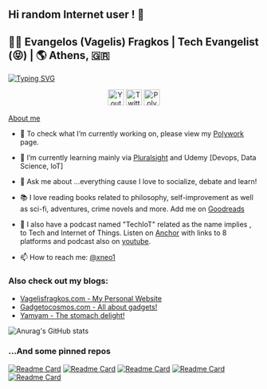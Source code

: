 ## Hi random Internet user ! 👋


<!--#**xneo1/xneo1** is a ✨ _special_ ✨ repository because its `README.md` (this file) appears on your GitHub profile.
- 👯 I’m looking to collaborate on ...
- 🤔 I’m looking for help with ...
- 😄 Pronouns: ...
- ⚡ Fun fact: ...

-->
## 🧑‍💻 Evangelos (Vagelis) Fragkos | Tech Evangelist (😝) | 🌎  Athens, 🇬🇷 
[![Typing SVG](https://readme-typing-svg.herokuapp.com/?lines=Tech+Evangelist+From+Athens+Greece)](https://git.io/typing-svg)

<!-- Social icons section -->
<p align="center">
  <a href="https://www.youtube.com/c/techiot"><img width="32px" alt="Youtube" title="Youtube" src="https://i.imgur.com/qiXu7b2.png"/></a>
  <a href="https://twitter.com/xneo1"><img width="32px" alt="Twitter" title="Twitter" src="https://i.imgur.com/OXZM1L6.png"/></a>
  <a href="https://polywork.com/vagelisfr"><img width="32px" alt="Polywork" title="Vagelis Fragkos" src="https://res.cloudinary.com/crunchbase-production/image/upload/c_lpad,h_170,w_170,f_auto,b_white,q_auto:eco,dpr_1/cljekxq9j2canvsydesy"></a>
</p>

[About me](https://www.linkedin.com/in/vagelisfragkos/)

- 🔭 To check what I’m currently working on, please view my [Polywork](https://www.polywork.com/vagelisfr) page. 
- 🌱 I’m currently learning mainly via [Pluralsight](https://app.pluralsight.com/profile/evangelos-fragkos-d9) and Udemy [Devops, Data Science, IoT]
- 💬 Ask me about ...everything cause I love to socialize, debate and learn!
- 📚 I love reading books related to philosophy, self-improvement as well as sci-fi, adventures, crime novels and more. Add me on [Goodreads](https://www.goodreads.com/user/show/4903808-vagelis)
- 🎤 I also have a podcast named "TechIoT" related as the name implies , to Tech and Internet of Things. Listen on [Anchor](https://anchor.fm/techiot) with links to 8 platforms
 and podcast also on [youtube](https://www.youtube.com/techiot).

- 📫 How to reach me: [@xneo1](https://twitter.com/xneo1)

### Also check out my blogs:
- [Vagelisfragkos.com - My Personal Website](https://www.vagelisfragkos.com/en/)
- [Gadgetocosmos.com - All about gadgets!](https://www.gadgetocosmos.com/)
- [Yamyam - The stomach delight!](https://www.yamyam.gr/)

![Anurag's GitHub stats](https://github-readme-stats.vercel.app/api?username=xneo1&show_icons=true&theme=outrun)

### ...And some pinned repos
[![Readme Card](https://github-readme-stats.vercel.app/api/pin/?username=xneo1&repo=portainer_templates&theme=calm)](https://github.com/xneo1/portainer_templates)
[![Readme Card](https://github-readme-stats.vercel.app/api/pin/?username=xneo1&repo=tailscale-udm&theme=synthwave)](https://github.com/xneo1/tailscale-udm)
[![Readme Card](https://github-readme-stats.vercel.app/api/pin/?username=xneo1&repo=supervised-homeassistant&theme=omni)](https://github.com/xneo1/supervised-homeassistant)
[![Readme Card](https://github-readme-stats.vercel.app/api/pin/?username=xneo1&repo=M5Stack-Air-Quality-ESPHome&theme=omni)](https://github.com/xneo1/M5Stack-Air-Quality-ESPHome)
[![Readme Card](https://github-readme-stats.vercel.app/api/pin/?username=xneo1&repo=pi-hole-influx&theme=omni)](https://github.com/xneo1/pi-hole-influx)





